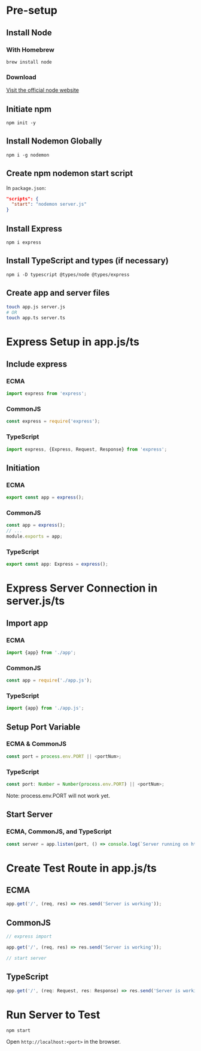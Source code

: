 # Pre-setup

## Install Node

### With Homebrew

```
brew install node
```

### Download

[Visit the official node website](https://nodejs.org/en)

## Initiate npm

```
npm init -y
```

## Install Nodemon Globally

```
npm i -g nodemon
```

## Create npm nodemon start script

In `package.json`:

```json
"scripts": {
  "start": "nodemon server.js"
}
```

## Install Express

```
npm i express
```

## Install TypeScript and types (if necessary)

```
npm i -D typescript @types/node @types/express
```

## Create app and server files

```bash
touch app.js server.js
# OR
touch app.ts server.ts
```

# Express Setup in app.js/ts

## Include express

### ECMA

```js
import express from 'express';
```

### CommonJS

```js
const express = require('express');
```

### TypeScript

```ts
import express, {Express, Request, Response} from 'express';
```

## Initiation

### ECMA

```js
export const app = express();
```

### CommonJS

```js
const app = express();
// ...
module.exports = app;
```

### TypeScript

```ts
export const app: Express = express();
```

# Express Server Connection in server.js/ts

## Import app

### ECMA

```js
import {app} from './app';
```

### CommonJS

```js
const app = require('./app.js');
```

### TypeScript

```ts
import {app} from './app.js';
```

## Setup Port Variable

### ECMA & CommonJS

```js
const port = process.env.PORT || <portNum>;
```

### TypeScript

```js
const port: Number = Number(process.env.PORT) || <portNum>;
```

Note: process.env.PORT will not work yet.

## Start Server

### ECMA, CommonJS, and TypeScript

```js
const server = app.listen(port, () => console.log(`Server running on http://localhost:${port}`));
```

# Create Test Route in app.js/ts

## ECMA

```js
app.get('/', (req, res) => res.send('Server is working'));
```

## CommonJS

```js
// express import

app.get('/', (req, res) => res.send('Server is working'));

// start server
```

## TypeScript

```ts
app.get('/', (req: Request, res: Response) => res.send('Server is working'));
```

# Run Server to Test

```
npm start
```

Open `http://localhost:<port>` in the browser.
